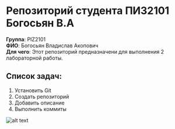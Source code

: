
# Репозиторий студента ПИЗ2101 Богосьян В.А 

**Группа**: PIZ2101  
**ФИО**: Богосьян Владислав Акопович  
**Для чего**: Этот репозиторий предназначени для выполнения 2 лабораторной работы.  

## Список задач:
1. Установить Git
2. Создать репозиторий
3. Добавить описание
4. Выполнить коммиты

![alt text](https://www.klerk.ru/ugc/blogPost/08ea2f0efb0e97d145ff211505ebd76e.jpeя)
